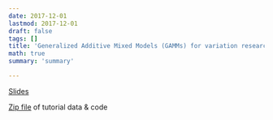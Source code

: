 ```yaml
---
date: 2017-12-01
lastmod: 2017-12-01
draft: false
tags: []
title: 'Generalized Additive Mixed Models (GAMMs) for variation research'
math: true
summary: 'summary'

---
```


[Slides](https://docs.google.com/presentation/d/1nI_Z_yYbUiMHGLya4Mh03CePnvUmTyHJpKwrK0A73a4/edit#slide=id.p)

[Zip file](https://drive.google.com/file/d/1QW9XlMrGanhe2SSWt8-Sc6Uipd1DMGdn/view?usp=sharing) of tutorial data & code